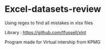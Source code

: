 # Excel-datasets-review
Using regex to find all mistakes in xlsx files 

Library : https://github.com/tfussell/xlnt

Program made for Virtual intership from KPMG 

